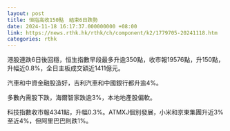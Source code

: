 ```yaml
---
layout: post
title: 恒指高收150點　結束6日跌勢
date: 2024-11-18 16:17:37.000000000 +08:00
link: https://news.rthk.hk/rthk/ch/component/k2/1779705-20241118.htm
categories: rthk
---
```


港股連跌6日後回穩，恒生指數早段最多升逾350點，收市報19576點，升150點，升幅近0.8%，全日主板成交額近1411億元。

汽車和中資金融股造好，吉利汽車和中國銀行都升逾4%。

多數內需股下跌，海爾智家跌逾3%，本地地產股偏軟。

科技指數收市報4341點，升幅0.3%。ATMXJ個別發展，小米和京東集團升近3%至近4%，但阿里巴巴則跌1%。
